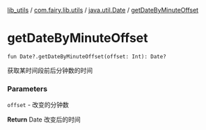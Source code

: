 [lib_utils](../../index.md) / [com.fairy.lib.utils](../index.md) / [java.util.Date](index.md) / [getDateByMinuteOffset](./get-date-by-minute-offset.md)

# getDateByMinuteOffset

`fun Date?.getDateByMinuteOffset(offset: Int): Date?`

获取某时间段前后分钟数的时间

### Parameters

`offset` - 改变的分钟数

**Return**
Date 改变后的时间


